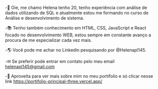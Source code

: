 

<!---
Helenapl145/Helenapl145 is a ✨ special ✨ repository because its `README.md` (this file) appears on your GitHub profile.
You can click the Preview link to take a look at your changes.
--->
 -👋 Oie, me chamo Helena tenho 20, tenho experiência com análise de dados utilizando de SQL e atualmente estou me formando no curso de Análise e desenvolvimento de sistema. 

 -📚 Tenho também  conhecimento em HTML, CSS, JavaScript e React focado no desenvolvimento WEB, estou sempre em constante avanço a procura de me especializar cada vez mais.
 
-🌎 Você pode me achar no Linkedin pesquisando por @Helenapl145.

-✉ Se preferir pode entrar em contato pelo meu email helenapl145@gmail.com

-📄 Aproveita para ver mais sobre mim no meu portifolio e só clicar nesse link https://portifolio-principal-three.vercel.app/



